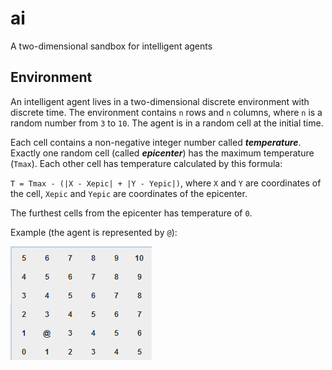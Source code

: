 # ai
A two-dimensional sandbox for intelligent agents

## Environment

An intelligent agent lives in a two-dimensional discrete environment with discrete time.
The environment contains `n` rows and `n` columns, where `n` is a random number from `3` to `10`.
The agent is in a random cell at the initial time.

Each cell contains a non-negative integer number called <b><i>temperature</i></b>.
Exactly one random cell (called <b><i>epicenter</i></b>) has the maximum temperature (`Tmax`).
Each other cell has temperature calculated by this formula:

`T = Tmax - (|X - Xepic| + |Y - Yepic|)`, 
where `X` and `Y` are coordinates of the cell, 
`Xepic` and `Yepic` are coordinates of the epicenter.

The furthest cells from the epicenter has temperature of `0`.

Example (the agent is represented by `@`):

![environment](https://raw.githubusercontent.com/skozlov/ai/master/demo/environment.png)
